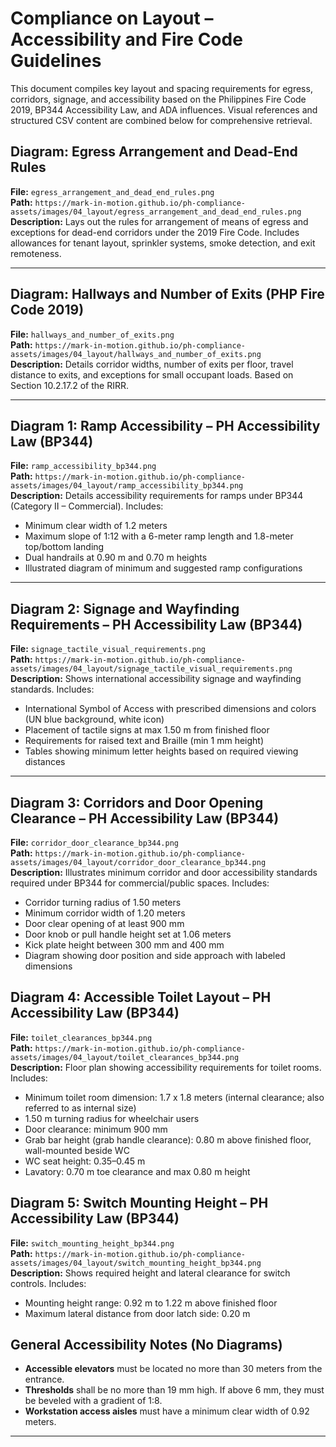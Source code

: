 # Compliance on Layout – Accessibility and Fire Code Guidelines

This document compiles key layout and spacing requirements for egress, corridors, signage, and accessibility based on the Philippines Fire Code 2019, BP344 Accessibility Law, and ADA influences. Visual references and structured CSV content are combined below for comprehensive retrieval.


## Diagram: Egress Arrangement and Dead-End Rules

**File:** `egress_arrangement_and_dead_end_rules.png`  
**Path:** `https://mark-in-motion.github.io/ph-compliance-assets/images/04_layout/egress_arrangement_and_dead_end_rules.png`  
**Description:** Lays out the rules for arrangement of means of egress and exceptions for dead-end corridors under the 2019 Fire Code. Includes allowances for tenant layout, sprinkler systems, smoke detection, and exit remoteness.

---

## Diagram: Hallways and Number of Exits (PHP Fire Code 2019)

**File:** `hallways_and_number_of_exits.png`  
**Path:** `https://mark-in-motion.github.io/ph-compliance-assets/images/04_layout/hallways_and_number_of_exits.png`  
**Description:** Details corridor widths, number of exits per floor, travel distance to exits, and exceptions for small occupant loads. Based on Section 10.2.17.2 of the RIRR.

---

## Diagram 1: Ramp Accessibility – PH Accessibility Law (BP344)

**File:** `ramp_accessibility_bp344.png`  
**Path:** `https://mark-in-motion.github.io/ph-compliance-assets/images/04_layout/ramp_accessibility_bp344.png`  
**Description:** Details accessibility requirements for ramps under BP344 (Category II – Commercial). Includes:
- Minimum clear width of 1.2 meters  
- Maximum slope of 1:12 with a 6-meter ramp length and 1.8-meter top/bottom landing  
- Dual handrails at 0.90 m and 0.70 m heights  
- Illustrated diagram of minimum and suggested ramp configurations

---

## Diagram 2: Signage and Wayfinding Requirements – PH Accessibility Law (BP344)

**File:** `signage_tactile_visual_requirements.png`  
**Path:** `https://mark-in-motion.github.io/ph-compliance-assets/images/04_layout/signage_tactile_visual_requirements.png`  
**Description:** Shows international accessibility signage and wayfinding standards. Includes:
- International Symbol of Access with prescribed dimensions and colors (UN blue background, white icon)  
- Placement of tactile signs at max 1.50 m from finished floor  
- Requirements for raised text and Braille (min 1 mm height)  
- Tables showing minimum letter heights based on required viewing distances

---

## Diagram 3: Corridors and Door Opening Clearance – PH Accessibility Law (BP344)

**File:** `corridor_door_clearance_bp344.png`  
**Path:** `https://mark-in-motion.github.io/ph-compliance-assets/images/04_layout/corridor_door_clearance_bp344.png`  
**Description:** Illustrates minimum corridor and door accessibility standards required under BP344 for commercial/public spaces. Includes:
- Corridor turning radius of 1.50 meters  
- Minimum corridor width of 1.20 meters  
- Door clear opening of at least 900 mm  
- Door knob or pull handle height set at 1.06 meters  
- Kick plate height between 300 mm and 400 mm  
- Diagram showing door position and side approach with labeled dimensions

## Diagram 4: Accessible Toilet Layout – PH Accessibility Law (BP344)

**File:** `toilet_clearances_bp344.png`  
**Path:** `https://mark-in-motion.github.io/ph-compliance-assets/images/04_layout/toilet_clearances_bp344.png`  
**Description:** Floor plan showing accessibility requirements for toilet rooms. Includes:
- Minimum toilet room dimension: 1.7 x 1.8 meters (internal clearance; also referred to as internal size)  
- 1.50 m turning radius for wheelchair users  
- Door clearance: minimum 900 mm  
- Grab bar height (grab handle clearance): 0.80 m above finished floor, wall-mounted beside WC  
- WC seat height: 0.35–0.45 m  
- Lavatory: 0.70 m toe clearance and max 0.80 m height

## Diagram 5: Switch Mounting Height – PH Accessibility Law (BP344)

**File:** `switch_mounting_height_bp344.png`  
**Path:** `https://mark-in-motion.github.io/ph-compliance-assets/images/04_layout/switch_mounting_height_bp344.png`  
**Description:** Shows required height and lateral clearance for switch controls. Includes:
- Mounting height range: 0.92 m to 1.22 m above finished floor  
- Maximum lateral distance from door latch side: 0.20 m

## General Accessibility Notes (No Diagrams)

- **Accessible elevators** must be located no more than 30 meters from the entrance.  
- **Thresholds** shall be no more than 19 mm high. If above 6 mm, they must be beveled with a gradient of 1:8.  
- **Workstation access aisles** must have a minimum clear width of 0.92 meters.



---
